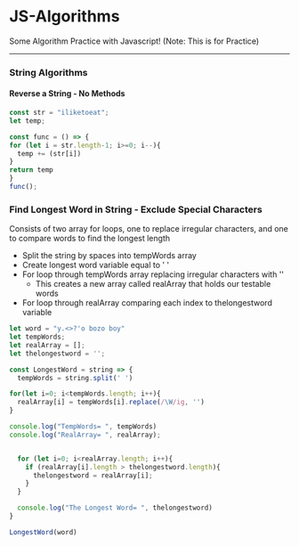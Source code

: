 # JS-Algorithms

Some Algorithm Practice with Javascript!
(Note: This is for Practice)

---
### String Algorithms
#### Reverse a String - No Methods
```javascript
const str = "iliketoeat";
let temp;

const func = () => {
for (let i = str.length-1; i>=0; i--){
  temp += (str[i])
}
return temp
}
func();
```
### Find Longest Word in String - Exclude Special Characters
Consists of two array for loops, one to replace irregular characters, and one to compare words to find the longest length
- Split the string by spaces into tempWords array
- Create longest word variable equal to ' '
- For loop through tempWords array replacing irregular characters with ''
  - This creates a new array called realArray that holds our testable words
- For loop through realArray comparing each index to thelongestword variable

```javascript
let word = "y.<>?'o bozo boy"
let tempWords;
let realArray = [];
let thelongestword = '';

const LongestWord = string => {
  tempWords = string.split(' ')

for(let i=0; i<tempWords.length; i++){
  realArray[i] = tempWords[i].replace(/\W/ig, '')
}

console.log("TempWords= ", tempWords)
console.log("RealArray= ", realArray);


  for (let i=0; i<realArray.length; i++){
    if (realArray[i].length > thelongestword.length){
      thelongestword = realArray[i];
    }
  }

  console.log("The Longest Word= ", thelongestword)
}

LongestWord(word)
```

